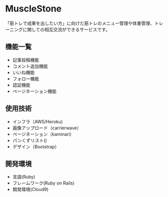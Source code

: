 # MuscleStone

「筋トレで成果を出したい方」に向けた筋トレのメニュー管理や体重管理、トレーニングに関しての相互交流ができるサービスです。

## 機能一覧
- 記事投稿機能
- コメント追加機能
- いいね機能
- フォロー機能
- 認証機能
- ページネーション機能


## 使用技術
- インフラ（AWS/Heroku)
- 画像アップロード（carrierwave）
- ページネーション（kaminari）
- パンくずリスト()
- デザイン（Bootstrap）

## 開発環境
- 言語(Ruby)
- フレームワーク(Ruby on Rails)
- 開発環境(Cloud9)

